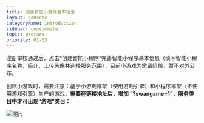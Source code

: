 ```yaml
---
title: 完善百度小游戏基本信息
layout: gamedoc
categoryName: introduction
sidebar: consummate
topic: prerare
priority: 01-03
---
```


注册审核通过后，点击“创建智能小程序”完善智能小程序基本信息（填写智能小程序名称、简介，上传头像并选择服务范围），目前小游戏为邀请阶段，暂不对外公布。

创建小游戏时，需要注意：基于小游戏框架（使用游戏引擎）和小程序框架（不使用游戏引擎）生产的游戏，**需要在链接地址后，增加 “?swangame=1”，服务类目中才可出现“游戏”类目：**

 ![图片](/img/game/introduction/prerare/newadd01.png)